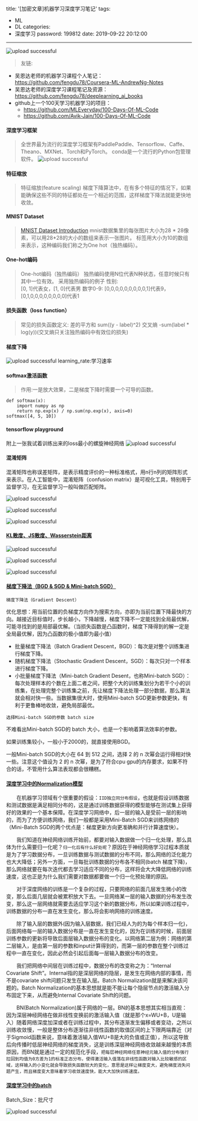 title: '[加密文章]机器学习深度学习笔记'
tags:
  - ML
  - DL
categories:
  - 深度学习
password: 199812
date: 2019-09-22 20:12:00
---
![upload successful](/images/pasted-0.png)
>友链:
- 吴恩达老师的机器学习课程个人笔记： https://github.com/fengdu78/Coursera-ML-AndrewNg-Notes
- 吴恩达老师的深度学习课程笔记及资源： https://github.com/fengdu78/deeplearning_ai_books
- github上一个100天学习机器学习的项目：
	- https://github.com/MLEveryday/100-Days-Of-ML-Code
	- https://github.com/Avik-Jain/100-Days-Of-ML-Code

<!--more-->

#### 深度学习框架
>全世界最为流行的深度学习框架有PaddlePaddle、Tensorflow、Caffe、Theano、MXNet、Torch和PyTorch。
conda是一个流行的Python包管理软件。
![upload successful](/images/pasted-1.png)

#### 特征缩放
>特征缩放(feature scaling)
梯度下降算法中，在有多个特征的情况下，如果能确保这些不同的特征都处在一个相近的范围，这样梯度下降法就能更快地收敛。

#### MNIST Dataset
>[MNIST Dataset Introduction](https://github.com/aymericdamien/TensorFlow-Examples/blob/master/notebooks/0_Prerequisite/mnist_dataset_intro.ipynb)
mnist数据集里的每张图片大小为28 * 28像素，可以用28*28的大小的数组来表示一张图片。
标签用大小为10的数组来表示，这种编码我们称之为One hot（独热编码）。

#### One-hot编码
>One-hot编码（独热编码）
独热编码使用N位代表N种状态，任意时候只有其中一位有效。
采用独热编码的例子
性别:  
[0, 1]代表女，[1, 0]代表男
数字0-9: 
[0,0,0,0,0,0,0,0,0,1]代表9，[0,1,0,0,0,0,0,0,0,0]代表1

#### 损失函数（loss function）
>常见的损失函数定义:
差的平方和 sum((y - label)^2)
交叉熵 -sum(label * log(y))(交叉熵只关注独热编码中有效位的损失)

#### 梯度下降
![upload successful](/images/pasted-2.png)
learning_rate:学习速率

#### softmax激活函数
>作用:一是放大效果，二是梯度下降时需要一个可导的函数。
```
def softmax(x):
    import numpy as np
    return np.exp(x) / np.sum(np.exp(x), axis=0)
softmax([4, 5, 10])
```

#### tensorflow playground
附上一张我试着训练出来的loss最小的螺旋神经网络
![upload successful](/images/pasted-3.png)

#### 混淆矩阵
混淆矩阵也称误差矩阵，是表示精度评价的一种标准格式，用n行n列的矩阵形式来表示。在人工智能中，混淆矩阵（confusion matrix）是可视化工具，特别用于监督学习，在无监督学习一般叫做匹配矩阵。

![upload successful](/images/pasted-11.png)

![upload successful](/images/pasted-12.png)

![upload successful](/images/pasted-13.png)

#### [KL散度、JS散度、Wasserstein距离](https://www.cnblogs.com/jiangxinyang/p/10563113.html)

![upload successful](/images/pasted-119.png)

![upload successful](/images/pasted-120.png)

![upload successful](/images/pasted-121.png)

#### [梯度下降法（BGD & SGD & Mini-batch SGD）](https://www.cnblogs.com/lvdongjie/p/11318008.html) 

`梯度下降法（Gradient Descent）`

优化思想：用当前位置的负梯度方向作为搜索方向，亦即为当前位置下降最快的方向。越接近目标值时，步长越小，下降越慢，梯度下降不一定能找到全局最优解，可能寻找到的是局部最优解。（当损失函数是凸函数时，梯度下降得到的解一定是全局最优解，因为凸函数的极小值即为最小值）
- 批量梯度下降法（Batch Gradient Descent，BGD）：每次是对整个训练集进行梯度下降。
- 随机梯度下降法（Stochastic Gradient Descent，SGD）：每次只对一个样本进行梯度下降。
- 小批量梯度下降法（Mini-batch Gradient Desent，也称Mini-batch SGD）：每次处理样本的个数在上面二者之间，把整个大的训练集划分为若干个小的训练集，在处理完整个训练集之前，先让梯度下降法处理一部分数据，那么算法就会相对快一些。当数据集很大时，使用Mini-batch SGD更新参数更快，有利于更鲁棒地收敛，避免局部最优。

`选择Mini-batch SGD的参数 batch size`

不难看出Mini-batch SGD的 batch 大小，也是一个影响着算法效率的参数。

如果训练集较小，一般小于2000的，就直接使用BGD。

一般Mini-batch SGD的大小在 64 到 512 之间，选择 2 的 n 次幂会运行得相对快一些。注意这个值设为 2 的 n 次幂，是为了符合cpu gpu的内存要求，如果不符合的话，不管用什么算法表现都会很糟糕。

#### [深度学习中的Normalization模型](https://blog.csdn.net/malefactor/article/details/82154224)

　　在机器学习领域有个很重要的假设：`IID独立同分布假设`，也就是假设训练数据和测试数据是满足相同分布的，这是通过训练数据获得的模型能够在测试集上获得好的效果的一个基本保障。在深度学习网络中，后一层的输入是受前一层的影响的，而为了方便训练网络，我们一般都是采用Mini-Batch SGD来训练网络的（Mini-Batch SGD的两个优点是：梯度更新方向更准确和并行计算速度快）。

　　我们知道在神经网络训练开始前，都要对输入数据做一个归一化处理，那么具体为什么需要归一化呢？`归一化后有什么好处呢`？原因在于神经网络学习过程本质就是为了学习数据分布，一旦训练数据与测试数据的分布不同，那么网络的泛化能力也大大降低；另外一方面，一旦每批训练数据的分布各不相同(batch 梯度下降)，那么网络就要在每次迭代都去学习适应不同的分布，这样将会大大降低网络的训练速度，这也正是为什么我们需要对数据都要做一个归一化预处理的原因。

　　对于深度网络的训练是一个复杂的过程，只要网络的前面几层发生微小的改变，那么后面几层就会被累积放大下去。一旦网络某一层的输入数据的分布发生改变，那么这一层网络就需要去适应学习这个新的数据分布，所以如果训练过程中，训练数据的分布一直在发生变化，那么将会影响网络的训练速度。

　　除了输入层的数据外(因为输入层数据，我们已经人为的为每个样本归一化)，后面网络每一层的输入数据分布是一直在发生变化的，因为在训练的时候，前面层训练参数的更新将导致后面层输入数据分布的变化。以网络第二层为例：网络的第二层输入，是由第一层的参数和input计算得到的，而第一层的参数在整个训练过程中一直在变化，因此必然会引起后面每一层输入数据分布的改变。

　　我们把网络中间层在训练过程中，数据分布的改变称之为：“Internal  Covariate Shift”。Internal指的是深层网络的隐层，是发生在网络内部的事情，而不是covariate shift问题只发生在输入层。Batch Normalization就是来解决该问题的。Batch Normalization的基本思想就是能不能让每个隐层节点的激活输入分布固定下来，从而避免Internal Covariate Shift的问题。

　　BN(Batch Normalization)属于网络的一层。BN的基本思想其实相当直观：因为深层神经网络在做非线性变换前的激活输入值（就是那个x=WU+B，U是输入）随着网络深度加深或者在训练过程中，其分布逐渐发生偏移或者变动，之所以训练收敛慢，一般是整体分布逐渐往非线性函数的取值区间的上下限两端靠近（对于Sigmoid函数来说，意味着激活输入值WU+B是大的负值或正值），所以这导致后向传播时低层神经网络的梯度消失，这是训练深层神经网络收敛越来越慢的本质原因，而BN就是通过一定的规范化手段，`把每层神经网络任意神经元输入值的分布强行拉回到均值为0方差为1的标准正态分布，使得激活输入值落在非线性函数对输入比较敏感的区域，这样输入的小变化就会导致损失函数较大的变化，意思是这样让梯度变大，避免梯度消失问题产生，而且梯度变大意味着学习收敛速度快，能大大加快训练速度。`
  
#### [深度学习中的batch](https://www.zhihu.com/question/32673260/answer/71137399)

Batch_Size：批尺寸

![upload successful](/images/pasted-116.png)
